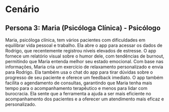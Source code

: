 # Cenário

## Persona 3: Maria (Psicóloga Clínica) - Psicólogo 

Maria, psicóloga clínica, tem vários pacientes com dificuldades em equilibrar vida pessoal e trabalho. Ela abre o app para acessar os dados de Rodrigo, que recentemente registrou níveis elevados de estresse. O app fornece um relatório visual sobre o humor dele, com tendências de burnout, permitindo que Maria entenda melhor seu estado emocional. Com base nas informações, Maria cria um exercício de relaxamento personalizado e envia para Rodrigo. Ela também usa o chat do app para tirar dúvidas sobre o progresso de seu paciente e oferece um feedback imediato. O app também facilita o agendamento de consultas, garantindo que Maria tenha mais tempo para o acompanhamento terapêutico e menos para lidar com burocracia. Ela sente que a ferramenta a ajuda a ser mais eficiente no acompanhamento dos pacientes e a oferecer um atendimento mais eficaz e personalizado.

